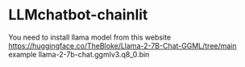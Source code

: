 # LLMchatbot-chainlit
You need to install llama model from this website https://huggingface.co/TheBloke/Llama-2-7B-Chat-GGML/tree/main
example llama-2-7b-chat.ggmlv3.q8_0.bin
